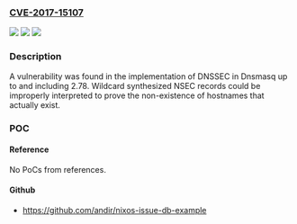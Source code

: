 ### [CVE-2017-15107](https://cve.mitre.org/cgi-bin/cvename.cgi?name=CVE-2017-15107)
![](https://img.shields.io/static/v1?label=Product&message=dnsmasq&color=blue)
![](https://img.shields.io/static/v1?label=Version&message=n%2Fa&color=blue)
![](https://img.shields.io/static/v1?label=Vulnerability&message=CWE-358&color=brighgreen)

### Description

A vulnerability was found in the implementation of DNSSEC in Dnsmasq up to and including 2.78. Wildcard synthesized NSEC records could be improperly interpreted to prove the non-existence of hostnames that actually exist.

### POC

#### Reference
No PoCs from references.

#### Github
- https://github.com/andir/nixos-issue-db-example


